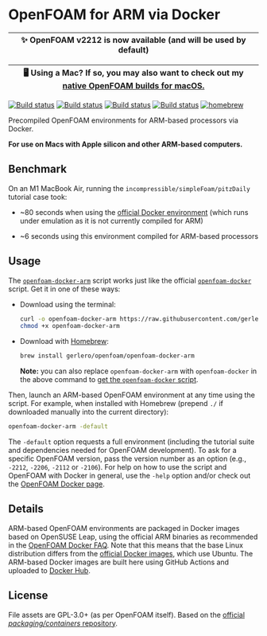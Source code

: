 # OpenFOAM for ARM via Docker

| ✨ OpenFOAM v2212 is now available (and will be used by default) |
| ---- |

| 🖥  Using a Mac? If so, you may also want to check out my [native OpenFOAM builds for macOS.](https://github.com/gerlero/openfoam-app) |
| ---- |

[![Build status](https://img.shields.io/github/actions/workflow/status/gerlero/openfoam-docker-arm/build-push.yml?branch=v2212&label=v2212)](https://github.com/gerlero/openfoam-docker-arm/tree/v2212)
[![Build status](https://img.shields.io/github/actions/workflow/status/gerlero/openfoam-docker-arm/build-push.yml?branch=v2206&label=v2206)](https://github.com/gerlero/openfoam-docker-arm/tree/v2206)
[![Build status](https://img.shields.io/github/actions/workflow/status/gerlero/openfoam-docker-arm/build-push.yml?branch=v2112&label=v2112)](https://github.com/gerlero/openfoam-docker-arm/tree/v2112)
[![Build status](https://img.shields.io/github/actions/workflow/status/gerlero/openfoam-docker-arm/build-push.yml?branch=v2106&label=v2106)](https://github.com/gerlero/openfoam-docker-arm/tree/v2106)
[![homebrew](https://img.shields.io/badge/homebrew-gerlero%2Fopenfoam%2Fopenfoam--docker--arm-informational)](https://github.com/gerlero/homebrew-openfoam)

Precompiled OpenFOAM environments for ARM-based processors via Docker.

**For use on Macs with Apple silicon and other ARM-based computers.**

## Benchmark

On an M1 MacBook Air, running the `incompressible/simpleFoam/pitzDaily` tutorial case took:

* ~80 seconds when using the [official Docker environment](https://develop.openfoam.com/Development/openfoam/-/wikis/precompiled/docker) (which runs under emulation as it is not currently compiled for ARM)

* ~6 seconds using this environment compiled for ARM-based processors

## Usage

The [`openfoam-docker-arm`](openfoam-docker-arm) script works just like the official [`openfoam-docker`](https://develop.openfoam.com/packaging/containers/-/blob/main/openfoam-docker) script. Get it in one of these ways:

* Download using the terminal:

    ```sh
    curl -o openfoam-docker-arm https://raw.githubusercontent.com/gerlero/openfoam-docker-arm/main/openfoam-docker-arm
    chmod +x openfoam-docker-arm
    ```

* Download with [Homebrew](https://brew.sh):

    ```sh
    brew install gerlero/openfoam/openfoam-docker-arm
    ```

    **Note:** you can also replace `openfoam-docker-arm` with `openfoam-docker` in the above command to [get the `openfoam-docker` script](https://github.com/gerlero/homebrew-openfoam).

Then, launch an ARM-based OpenFOAM environment at any time using the script. For example, when installed with Homebrew (prepend `./` if downloaded manually into the current directory):

```sh
openfoam-docker-arm -default
```

The `-default` option requests a full environment (including the tutorial suite and dependencies needed for OpenFOAM development). To ask for a specific OpenFOAM version, pass the version number as an option (e.g., `-2212`, `-2206`, `-2112` or `-2106`). For help on how to use the script and OpenFOAM with Docker in general, use the `-help` option and/or check out the [OpenFOAM Docker page](https://develop.openfoam.com/Development/openfoam/-/wikis/precompiled/docker).

## Details

ARM-based OpenFOAM environments are packaged in Docker images based on OpenSUSE Leap, using the official ARM binaries as recommended in the [OpenFOAM Docker FAQ](https://develop.openfoam.com/Development/openfoam/-/wikis/precompiled/docker#frequently-asked-questions). Note that this means that the base Linux distribution differs from the [official Docker images](https://hub.docker.com/u/opencfd), which use Ubuntu. The ARM-based Docker images are built here using GitHub Actions and uploaded to [Docker Hub](https://hub.docker.com/u/gerlero/).

## License

File assets are GPL-3.0+ (as per OpenFOAM itself). Based on the [official _packaging/containers_ repository](https://develop.openfoam.com/packaging/containers).
